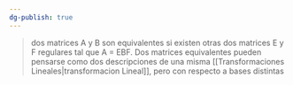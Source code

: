 ```yaml
---
dg-publish: true
---
```

> dos matrices A y B son equivalentes si existen otras dos matrices E y F regulares tal que A = EBF. Dos matrices equivalentes pueden pensarse como dos descripciones de una misma [[Transformaciones Lineales|transformacion Lineal]], pero con respecto a bases distintas